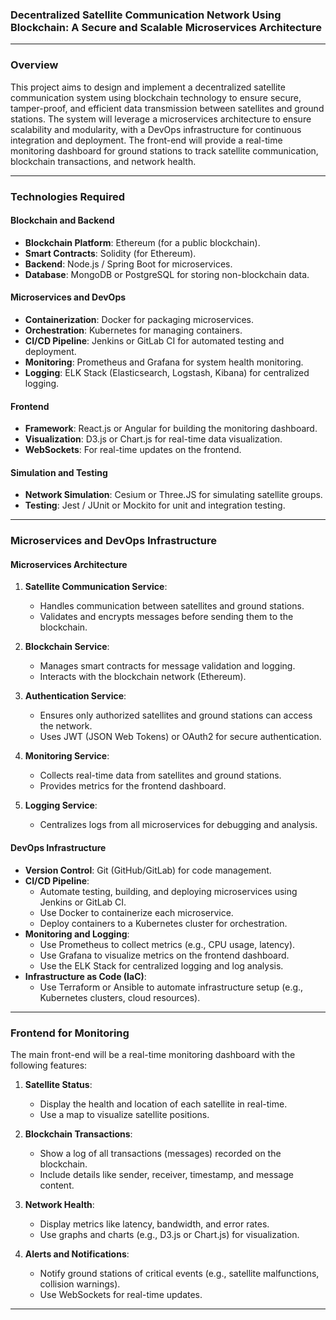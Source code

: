 ### Decentralized Satellite Communication Network Using Blockchain: A Secure and Scalable Microservices Architecture

---

### **Overview**
This project aims to design and implement a decentralized satellite communication system using blockchain technology to ensure secure, tamper-proof, and efficient data transmission between satellites and ground stations. The system will leverage a microservices architecture to ensure scalability and modularity, with a DevOps infrastructure for continuous integration and deployment. The front-end will provide a real-time monitoring dashboard for ground stations to track satellite communication, blockchain transactions, and network health.

---

### **Technologies Required**

#### **Blockchain and Backend**
- **Blockchain Platform**: Ethereum (for a public blockchain).
- **Smart Contracts**: Solidity (for Ethereum).
- **Backend**: Node.js / Spring Boot for microservices.
- **Database**: MongoDB or PostgreSQL for storing non-blockchain data.

#### **Microservices and DevOps**
- **Containerization**: Docker for packaging microservices.
- **Orchestration**: Kubernetes for managing containers.
- **CI/CD Pipeline**: Jenkins or GitLab CI for automated testing and deployment.
- **Monitoring**: Prometheus and Grafana for system health monitoring.
- **Logging**: ELK Stack (Elasticsearch, Logstash, Kibana) for centralized logging.

#### **Frontend**
- **Framework**: React.js or Angular for building the monitoring dashboard.
- **Visualization**: D3.js or Chart.js for real-time data visualization.
- **WebSockets**: For real-time updates on the frontend.

#### **Simulation and Testing**
- **Network Simulation**: Cesium or Three.JS for simulating satellite groups.
- **Testing**: Jest / JUnit or Mockito for unit and integration testing.

---

### **Microservices and DevOps Infrastructure**

#### **Microservices Architecture**
1. **Satellite Communication Service**:
   - Handles communication between satellites and ground stations.
   - Validates and encrypts messages before sending them to the blockchain.

2. **Blockchain Service**:
   - Manages smart contracts for message validation and logging.
   - Interacts with the blockchain network (Ethereum).

3. **Authentication Service**:
   - Ensures only authorized satellites and ground stations can access the network.
   - Uses JWT (JSON Web Tokens) or OAuth2 for secure authentication.

4. **Monitoring Service**:
   - Collects real-time data from satellites and ground stations.
   - Provides metrics for the frontend dashboard.

5. **Logging Service**:
   - Centralizes logs from all microservices for debugging and analysis.

#### **DevOps Infrastructure**
- **Version Control**: Git (GitHub/GitLab) for code management.
- **CI/CD Pipeline**:
  - Automate testing, building, and deploying microservices using Jenkins or GitLab CI.
  - Use Docker to containerize each microservice.
  - Deploy containers to a Kubernetes cluster for orchestration.
- **Monitoring and Logging**:
  - Use Prometheus to collect metrics (e.g., CPU usage, latency).
  - Use Grafana to visualize metrics on the frontend dashboard.
  - Use the ELK Stack for centralized logging and log analysis.
- **Infrastructure as Code (IaC)**:
  - Use Terraform or Ansible to automate infrastructure setup (e.g., Kubernetes clusters, cloud resources).

---

### **Frontend for Monitoring**
The main front-end will be a real-time monitoring dashboard with the following features:

1. **Satellite Status**:
   - Display the health and location of each satellite in real-time.
   - Use a map to visualize satellite positions.

2. **Blockchain Transactions**:
   - Show a log of all transactions (messages) recorded on the blockchain.
   - Include details like sender, receiver, timestamp, and message content.

3. **Network Health**:
   - Display metrics like latency, bandwidth, and error rates.
   - Use graphs and charts (e.g., D3.js or Chart.js) for visualization.

4. **Alerts and Notifications**:
   - Notify ground stations of critical events (e.g., satellite malfunctions, collision warnings).
   - Use WebSockets for real-time updates.

---
